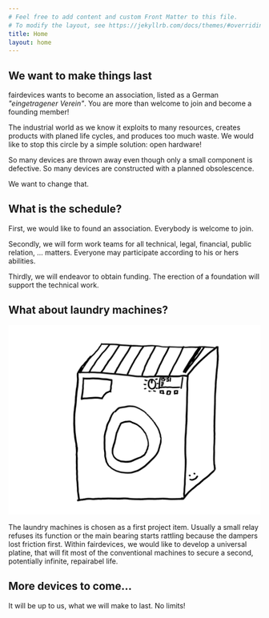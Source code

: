 ```yaml
---
# Feel free to add content and custom Front Matter to this file.
# To modify the layout, see https://jekyllrb.com/docs/themes/#overriding-theme-defaults
title: Home
layout: home
---
```


## We want to make things last

fairdevices wants to become an association, listed as a German _"eingetragener Verein"_. You are more than welcome to join and become a founding member!

The industrial world as we know it exploits to many resources, creates products with planed life cycles, and produces too much waste. We would like to stop this circle by a simple solution: open hardware!

So many devices are thrown away even though only a small component is defective. So many devices are constructed with a planned obsolescence.

We want to change that.

## What is the schedule?

First, we would like to found an association. Everybody is welcome to join.

Secondly, we will form work teams for all technical, legal, financial, public relation, … matters. Everyone may participate according to his or hers abilities.

Thirdly, we will endeavor to obtain funding. The erection of a foundation will support the technical work.

## What about laundry machines?

![Hand-drawing of a laundry machine](/assets/images/WaMa1.png)

The laundry machines is chosen as a first project item. Usually a small relay refuses its function or the main bearing starts rattling because the dampers lost friction first. Within fairdevices, we would like to develop a universal platine, that will fit most of the conventional machines to secure a second, potentially infinite, repairabel life.

## More devices to come…

It will be up to us, what we will make to last. No limits!

